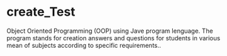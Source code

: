 # create_Test
Object Oriented Programming (OOP) using Jave program lenguage. The program stands for creation answers and questions for students in various mean of subjects according to specific requirements..
